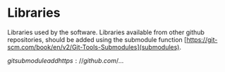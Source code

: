 # Libraries

Libraries used by the software. Libraries available from other github repositories, should be added using the submodule function [https://git-scm.com/book/en/v2/Git-Tools-Submodules](submodules).

$git submodule add https://github.com/...$
